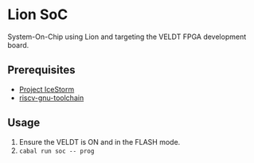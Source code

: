 # Lion SoC

System-On-Chip using Lion and targeting the VELDT FPGA development board.

## Prerequisites
* [Project IceStorm](https://github.com/standardsemiconductor/VELDT-info#project-icestorm)
* [riscv-gnu-toolchain](https://github.com/riscv/riscv-gnu-toolchain)

## Usage
1. Ensure the VELDT is ON and in the FLASH mode.
2. `cabal run soc -- prog` 